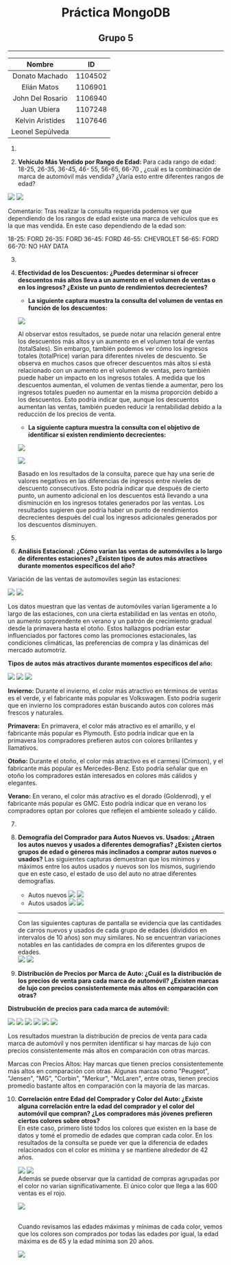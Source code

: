 
# <center>Práctica MongoDB</center>

## <center>Grupo 5</center>

---------------

| Nombre | ID |
|:------:|:--:|
|  Donato Machado   | 1104502 |
|  Elián Matos      | 1106901 |
|  John Del Rosario | 1106940 |
|  Juan Ubiera      | 1107248 |
|  Kelvin Aristides | 1107646 |
|  Leonel Sepúlveda |    |


1. 

2. **Vehículo Más Vendido por Rango de Edad:** Para cada rango de edad: 18-25, 26-35, 36-45, 46-
55, 56-65, 66-70 , ¿cuál es la combinación de marca de automóvil más vendida? ¿Varía esto entre
diferentes rangos de edad?

![](./2/consulta.jpg)
![](./2/respuesta.jpg)


Comentario: Tras realizar la consulta requerida podemos ver que dependiendo de los rangos de edad
existe una marca de vehiculos que es la que mas vendida. En este caso dependiendo de la edad son:

18-25: FORD
26-35: FORD
36-45: FORD
46-55: CHEVROLET
56-65: FORD
66-70: NO HAY DATA



3.

4. **Efectividad de los Descuentos: ¿Puedes determinar si ofrecer descuentos más altos lleva a un
aumento en el volumen de ventas o en los ingresos? ¿Existe un punto de rendimientos decrecientes?**
    * **La siguiente captura muestra la consulta del volumen de ventas en función de los descuentos:**

    ![](./4/Volumenes%20de%20venta.png)

    Al observar estos resultados, se puede notar una relación general entre los descuentos más altos y un aumento en el volumen total de ventas (totalSales). Sin embargo, también podemos ver cómo los ingresos totales (totalPrice) varían para diferentes niveles de descuento.
Se observa en muchos casos que ofrecer descuentos más altos sí está relacionado con un aumento en el volumen de ventas, pero también puede haber un impacto en los ingresos totales. A medida que los descuentos aumentan, el volumen de ventas tiende a aumentar, pero los ingresos totales pueden no aumentar en la misma proporción debido a los descuentos. Esto podría indicar que, aunque los descuentos aumentan las ventas, también pueden reducir la rentabilidad debido a la reducción de los precios de venta.

   * **La siguiente captura muestra la consulta con el objetivo de identificar si existen rendimiento decrecientes:**
 
   ![](./4/Rendimiento%20decreciente%20Consulta.png)

   ![](./4/Rendimiento%20decreciente%20Resultado.png)

   Basado en los resultados de la consulta, parece que hay una serie de valores negativos en las diferencias de ingresos entre niveles de descuento consecutivos. Esto podría indicar que después de cierto punto, un aumento adicional en los descuentos está llevando a una disminución en los ingresos totales generados por las ventas. Los resultados sugieren que podría haber un punto de rendimientos decrecientes después del cual los ingresos adicionales generados por los descuentos disminuyen.

5.

6. **Análisis Estacional: ¿Cómo varían las ventas de automóviles a lo largo de diferentes estaciones? ¿Existen tipos de autos más atractivos durante momentos específicos del año?**

Variación de las ventas de automoviles según las estaciones:

![](./6/Análisis%20Estacional%20-%201.png)
![](./6/Análisis%20Estacional%20-%202.png)

Los datos muestran que las ventas de automóviles varían ligeramente a lo largo de las estaciones, con una cierta estabilidad en las ventas en otoño, un aumento sorprendente en verano y un patrón de crecimiento gradual desde la primavera hasta el otoño. Estos hallazgos podrían estar influenciados por factores como las promociones estacionales, las condiciones climáticas, las preferencias de compra y las dinámicas del mercado automotriz.

**Tipos de autos más atractivos durante momentos específicos del año:**

![](./6/tipos%20de%20autos%20atractivos%20-%201.png)
![](./6/tipos%20de%20autos%20atractivos%20-%202.png)
![](./6/tipos%20de%20autos%20atractivos%20-%203.png)


**Invierno:** Durante el invierno, el color más atractivo en términos de ventas es el verde, y el fabricante más popular es Volkswagen. Esto podría sugerir que en invierno los compradores están buscando autos con colores más frescos y naturales.

**Primavera:** En primavera, el color más atractivo es el amarillo, y el fabricante más popular es Plymouth. Esto podría indicar que en la primavera los compradores prefieren autos con colores brillantes y llamativos.

**Otoño:** Durante el otoño, el color más atractivo es el carmesí (Crimson), y el fabricante más popular es Mercedes-Benz. Esto podría señalar que en otoño los compradores están interesados en colores más cálidos y elegantes.

**Verano:** En verano, el color más atractivo es el dorado (Goldenrod), y el fabricante más popular es GMC. Esto podría indicar que en verano los compradores optan por colores que reflejen el ambiente soleado y cálido.


7.

8. **Demografía del Comprador para Autos Nuevos vs. Usados: ¿Atraen los autos nuevos y usados a diferentes demografías? ¿Existen ciertos grupos de edad o géneros más inclinados a comprar autos nuevos o usados?**
    Las siguientes capturas demuestran que los mínimos y máximos entre los autos usados y nuevos son los mismos, sugiriendo que en este caso, el estado de uso del auto no atrae diferentes demografías.<br>
    * Autos nuevos
    ![](./8/nuevo%20maxAge.png)
    ![](./8/nuevo%20minAge.png)
    * Autos usados
    ![](./8/usado%20maxAge.png)
    ![](./8/usado%20minAge.png)

    ---------------------

    Con las siguientes capturas de pantalla se evidencia que las cantidades de carros nuevos y usados de cada grupo de edades (divididos en intervalos de 10 años) son muy similares. No se encuentran variaciones notables en las cantidades de compra en los diferentes grupos de edades.<br>
    ![](./8/cantidad%20carros%20nuevos.png)
    ![](./8/comparacion%20cantidad%20carros%20usados.png)

9. **Distribución de Precios por Marca de Auto: ¿Cuál es la distribución de los precios de venta para cada
marca de automóvil? ¿Existen marcas de lujo con precios consistentemente más altos en comparación
con otras?**

**Distrubución de precios para cada marca de automóvil:**

 ![](./9/Distribución%20de%20precios%20por%20marca%20de%20auto%20-%201.png)
 ![](./9/Distribución%20de%20precios%20por%20marca%20de%20auto%20-%202.png)
 ![](./9/Distribución%20de%20precios%20por%20marca%20de%20auto%20-%203.png)
 ![](./9/Distribución%20de%20precios%20por%20marca%20de%20auto%20-%204.png)
 ![](./9/Distribución%20de%20precios%20por%20marca%20de%20auto%20-%205.png)
 ![](./9/Distribución%20de%20precios%20por%20marca%20de%20auto%20-%206.png)

Los resultados muestran la distribución de precios de venta para cada marca de automóvil y nos permiten identificar si hay marcas de lujo con precios consistentemente más altos en comparación con otras marcas.

Marcas con Precios Altos: Hay marcas que tienen precios consistentemente más altos en comparación con otras. Algunas marcas como "Peugeot", "Jensen", "MG", "Corbin", "Merkur", "McLaren", entre otras, tienen precios promedio bastante altos en comparación con la mayoría de las marcas.


10. **Correlación entre Edad del Comprador y Color del Auto: ¿Existe alguna correlación entre la edad del comprador y el color del automóvil que compran? ¿Los compradores más jóvenes prefieren ciertos colores sobre otros?**<br>
    En este caso, primero listé todos los colores que existen en la base de datos y tomé el promedio de edades que compran cada color. En los resultados de la consulta se puede ver que la diferencia de edades relacionados con el color es mínima y se mantiene alrededor de 42 años.

    ![](./10/lista%20de%20colores.png)
    ![](./10/promedio%20de%20edades%20por%20color.png)<br>
    Además se puede observar que la cantidad de compras agrupadas por el color no varían significativamente. El único color que llega a las 600 ventas es el rojo.

    ![](./10/cantidad%20de%20ventas%20por%20color.png)

    <br>
    Cuando revisamos las edades máximas y mínimas de cada color, vemos que los colores son comprados por todas las edades por igual, la edad máxima es de 65 y la edad mínima son 20 años.

    ![](./10/max%20y%20min%20edad%20por%20colores.png)

